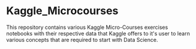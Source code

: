 # Kaggle_Microcourses
This repository contains various Kaggle Micro-Courses exercises notebooks with their respective data that Kaggle offers to it's user to learn various concepts that are required to start with Data Science.
